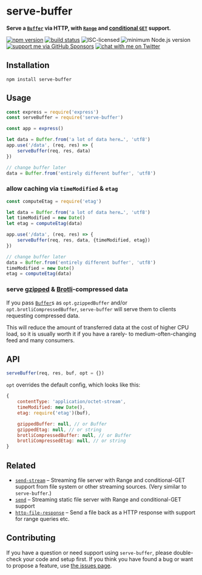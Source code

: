# serve-buffer

**Serve a [`Buffer`](https://nodejs.org/api/buffer.html#buffer_class_buffer) via HTTP, with [`Range`](https://developer.mozilla.org/en-US/docs/Web/HTTP/Headers/Range) and [conditional `GET`](https://developer.mozilla.org/en-US/docs/Web/HTTP/Headers/If-None-Match) support.**

[![npm version](https://img.shields.io/npm/v/serve-buffer.svg)](https://www.npmjs.com/package/serve-buffer)
[![build status](https://api.travis-ci.org/derhuerst/serve-buffer.svg?branch=master)](https://travis-ci.org/derhuerst/serve-buffer)
![ISC-licensed](https://img.shields.io/github/license/derhuerst/serve-buffer.svg)
![minimum Node.js version](https://img.shields.io/node/v/serve-buffer.svg)
[![support me via GitHub Sponsors](https://img.shields.io/badge/support%20me-donate-fa7664.svg)](https://github.com/sponsors/derhuerst)
[![chat with me on Twitter](https://img.shields.io/badge/chat%20with%20me-on%20Twitter-1da1f2.svg)](https://twitter.com/derhuerst)


## Installation

```shell
npm install serve-buffer
```


## Usage

```js
const express = require('express')
const serveBuffer = require('serve-buffer')

const app = express()

let data = Buffer.from('a lot of data here…', 'utf8')
app.use('/data', (req, res) => {
	serveBuffer(req, res, data)
})

// change buffer later
data = Buffer.from('entirely different buffer', 'utf8')
```

### allow caching via `timeModified` & `etag`

```js
const computeEtag = require('etag')

let data = Buffer.from('a lot of data here…', 'utf8')
let timeModified = new Date()
let etag = computeEtag(data)

app.use('/data', (req, res) => {
	serveBuffer(req, res, data, {timeModified, etag})
})

// change buffer later
data = Buffer.from('entirely different buffer', 'utf8')
timeModified = new Date()
etag = computeEtag(data)
```

### serve [gzipped](https://en.wikipedia.org/wiki/Gzip) & [Brotli](https://en.wikipedia.org/wiki/Brotli)-compressed data

If you pass [`Buffer`](https://nodejs.org/api/buffer.html#buffer_buffer)s as `opt.gzippedBuffer` and/or `opt.brotliCompressedBuffer`, `serve-buffer` will serve them to clients requesting compressed data.

This will reduce the amount of transferred data at the cost of higher CPU load, so it is usually worth it if you have a rarely- to medium-often-changing feed and many consumers.


## API

```js
serveBuffer(req, res, buf, opt = {})
```

`opt` overrides the default config, which looks like this:

```js
{
	contentType: 'application/octet-stream',
	timeModified: new Date(),
	etag: require('etag')(buf),

	gzippedBuffer: null, // or Buffer
	gzippedEtag: null, // or string
	brotliCompressedBuffer: null, // or Buffer
	brotliCompressedEtag: null, // or string
}
```


## Related

- [`send-stream`](https://github.com/nicolashenry/send-stream) – Streaming file server with Range and conditional-GET support from file system or other streaming sources. (Very similar to `serve-buffer`.)
- [`send`](https://github.com/pillarjs/send) – Streaming static file server with Range and conditional-GET support
- [`http-file-response`](https://github.com/mafintosh/http-file-response) – Send a file back as a HTTP response with support for range queries etc.


## Contributing

If you have a question or need support using `serve-buffer`, please double-check your code and setup first. If you think you have found a bug or want to propose a feature, use [the issues page](https://github.com/derhuerst/serve-buffer/issues).
